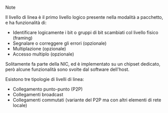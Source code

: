 >[!note]
>Il livello di linea è il primo livello logico presente nella modalità a pacchetto, e ha funzionalità di:
>- Identificare logicamente i bit o gruppi di bit scambiati col livello fisico (framing)
>- Segnalare o correggere gli errori (opzionale)
>- Multiplazione (opzionale)
>- Accesso multiplo (opzionale)
>  
> Solitamente fa parte della NIC, ed è implementato su un chipset dedicato, però alcune funzionalità sono svolte dal software dell'host.

Esistono tre tipologie di livelli di linea:
- Collegamento punto-punto (P2P)
- Collegamenti broadcast
- Collegamenti commutati (variante del P2P ma con altri elementi di rete locale)

